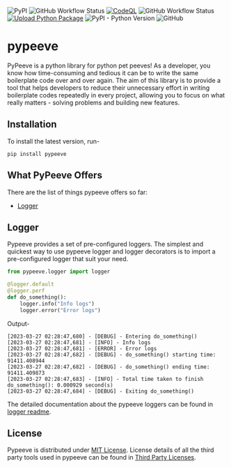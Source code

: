 ![PyPI](https://img.shields.io/pypi/v/pypeeve?style=flat-square)
![GitHub Workflow Status](https://img.shields.io/github/actions/workflow/status/pypeeve/pypeeve/tests.yml?style=flat-square)
[![CodeQL](https://github.com/pypeeve/pypeeve/actions/workflows/codeql.yml/badge.svg)](https://github.com/pypeeve/pypeeve/actions/workflows/codeql.yml)
![GitHub Workflow Status](https://img.shields.io/github/actions/workflow/status/pypeeve/pypeeve/pylint.yml?label=pylint&style=flat-square)
[![Upload Python Package](https://github.com/pypeeve/pypeeve/actions/workflows/python-publish.yml/badge.svg)](https://github.com/pypeeve/pypeeve/actions/workflows/python-publish.yml)
![PyPI - Python Version](https://img.shields.io/pypi/pyversions/pypeeve?style=flat-square)
![GitHub](https://img.shields.io/github/license/pypeeve/pypeeve?style=flat-square)


# pypeeve
PyPeeve is a python library for python pet peeves! As a developer, you know how time-consuming and tedious it can be to write the same boilerplate code over and over again. The aim of this library is to provide a tool that helps developers to reduce their unnecessary effort in writing boilerplate codes repeatedly in every project, allowing you to focus on what really matters - solving problems and building new features.

## Installation
To install the latest version, run-
```
pip install pypeeve
```

## What PyPeeve Offers
There are the list of things pypeeve offers so far:
- [Logger](#logger)

## Logger
Pypeeve provides a set of pre-configured loggers. The simplest and
quickest way to use pypeeve logger and logger decorators is to import
a pre-configured logger that suit your need.

```python
from pypeeve.logger import logger

@logger.default
@logger.perf
def do_something():
    logger.info("Info logs")
    logger.error("Error logs")
```
Output-

```
[2023-03-27 02:28:47,680] - [DEBUG] - Entering do_something()
[2023-03-27 02:28:47,681] - [INFO] - Info logs
[2023-03-27 02:28:47,681] - [ERROR] - Error logs
[2023-03-27 02:28:47,682] - [DEBUG] - do_something() starting time: 91411.408944
[2023-03-27 02:28:47,682] - [DEBUG] - do_something() ending time: 91411.409873
[2023-03-27 02:28:47,683] - [INFO] - Total time taken to finish do_something(): 0.000929 second(s)
[2023-03-27 02:28:47,684] - [DEBUG] - Exiting do_something()
```

The detailed documentation about the pypeeve loggers can be found in
[logger readme](pypeeve/logger/README.md).

## License
Pypeeve is distributed under [MIT License](LICENSE). License details of all the third party tools used in pypeeve can be found in [Third Party Licenses](THIRD_PARTY_LICENSES).

